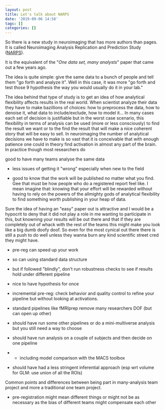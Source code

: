 ```yaml
---
layout: post
title: Let's talk about NARPS
date: '2019-09-06 14:58'
tags: []
categories: []
---
```


So there is a new study in neuroimaging that has more authors than pages. It is called Neuroimaging Analysis Replication and Prediction Study ([NARPS](www.narps.info)).

It is the equivalent of the "_One data set, many analysts_" paper that came out a few years ago.

The idea is quite simple: give the same data to a bunch of people and tell them "go forth and analyze it". Well in this case, it was more "go forth and test those 9 hypothesis the way you would usually do it in your lab."

The idea behind that type of study is to get an idea of how analytical flexibility affects results in the real world. When scientist analyze their data they have to make bazillions of choices: how to preprocess the data, how to denoise it, what data to include/exclude, how to model it... In many cases each set of decision is justifiable but in the worst case scenario, this flexibility in terms of analysis can be used (more or less consciously) to find the result we want or to the find the result that will make a nice coherent story that will be easy to sell. In neuroimaging the number of analytical decisions we have to make is so vast that it is conceivable that with enough patience one could in theory find activation in almost any part of the brain. In practice though most researchers do

good to have many teams analyse the same data
 - less issues of getting it "wrong" especially when new to the field

- good to know that the work will be published no matter what you find. Gee that must be how people who do a registered report feel like. I mean imagine that: knowing that your effort will be rewarded without having to rely on the powers of the allmighty gods of analytical flexibility to find something worth publishing in your heap of data.

Sure the idea of having an "easy" paper out is attractive and I would be a hypocrit to deny that it did not play a role in me wanting to participate in this, but knowning your results will be out there and that if they are completely out of whack with the rest of the teams this might make you look like a big dumb doofy doof. So even for the most cynical out there there is still a push to do well unless they wanna burn any kind scientific street cred they might have.

- pre-reg can speed up your work
- so can using standard data structure
- but if followed "blindly", don't run robustness checks to see if results hold under different pipeline

- nice to have hypothesis for once

- incremental pre-reg: check behavior and quality control to refine your pipeline but without looking at activations.

- standard pipelines like fMRIprep remove many researchers DOF (but can open up other)

- should have run some other pipelines or do a mini-multiverse analysis but you still need a way to choose

- should have run analysis on a couple of subjects and then decide on one pipeline
-  - including model comparison with the MACS toolbox

- should have had a less stringent inferential approach (esp wrt volume for GLM: use union of all the ROIs)


Common points and differences between being part in many-analysis team project and more a traditional one team project.
- pre-registration might mean different things or might not be as necessary as the bias of different teams might compensate each other
